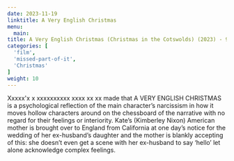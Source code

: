 ```yaml
---
date: 2023-11-19
linktitle: A Very English Christmas
menu:
  main:
title: A Very English Christmas (Christmas in the Cotswolds) (2023) - 90 mins
categories: [
  'film',
  'missed-part-of-it',
  'Christmas'
]
weight: 10
---
```


Xxxxx'x x xxxxxxxxxx xxxx xx xx made that A VERY ENGLISH CHRISTMAS is a psychological reflection of the main character’s narcissism in how it moves hollow characters around on the chessboard of the narrative with no regard for their feelings or interiority. Kate’s (Kimberley Nixon) American mother is brought over to England from California at one day’s notice for the wedding of her ex-husband’s daughter and the mother is blankly accepting of this: she doesn’t even get a scene with her ex-husband to say ‘hello’ let alone acknowledge complex feelings.
